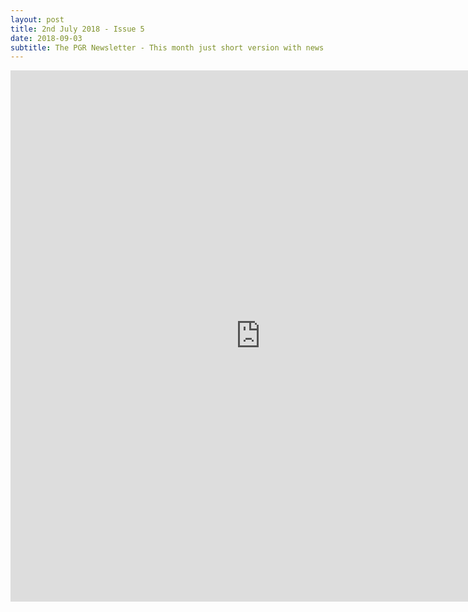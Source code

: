 ```yaml
---
layout: post
title: 2nd July 2018 - Issue 5
date: 2018-09-03
subtitle: The PGR Newsletter - This month just short version with news updates.
---
```



<embed src="https://HLS-PGR-newsletter.github.io/issues/September_3rd_Issue.pdf" type = "application/pdf" width="800px" height="850px"  />
